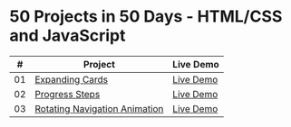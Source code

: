 # 50 Projects in 50 Days - HTML/CSS and JavaScript


|  #  | Project                                                                                                                     | Live Demo                                                                         |
| :-: | --------------------------------------------------------------------------------------------------------------------------- | --------------------------------------------------------------------------------- |
| 01  | [Expanding Cards](https://github.com/SimpleLuke/expanding-cards)                             | [Live Demo](https://sweet-blini-4fb11b.netlify.app/)               |
| 02  | [Progress Steps](https://github.com/SimpleLuke/progress-steps)                               | [Live Demo](https://aesthetic-queijadas-06d182.netlify.app/)                |
| 03  | [Rotating Navigation Animation](https://github.com/SimpleLuke/rotating-navigation)        | [Live Demo](https://shiny-marzipan-50620a.netlify.app/) |
